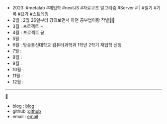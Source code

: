 - 2023 :#metalab #재입학 #nextJS #자료구조 알고리즘 #Server # | #일기 #기록 #요가 #스트레칭
- 2월 : 2월 26일부터 강의보면서 하던 공부법이랑 작별🙋‍♀️
- 3월 : 프로젝트 ~
- 4월 : 프로젝트 끝
- 5월 : 
- 6월 : 방송통신대학교 컴퓨터과학과 1학년 2학기 재입학 신청 
- 7월 : 
- 8월 : 
- 9월 : 
- 10월 : 
- 11월 : 
- 12월 : 

- ---
🌱
- blog : [blog](https://velog.io/@sunokryu_123)
- github :[github](https://github.com/YUSUNOK)
- email : [email](sunokryu319@gmail.com)
